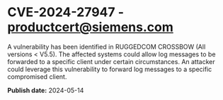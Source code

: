 # CVE-2024-27947 - productcert@siemens.com

A vulnerability has been identified in RUGGEDCOM CROSSBOW (All versions < V5.5). The affected systems could allow log messages to be forwarded to a specific client under certain circumstances. An attacker could leverage this vulnerability to forward log messages to a specific compromised client.

**Publish date:** 2024-05-14
